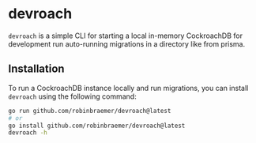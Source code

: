 # devroach
`devroach` is a simple CLI for starting a local in-memory CockroachDB for development run auto-running migrations in a directory like from prisma.

## Installation

To run a CockroachDB instance locally and run migrations, you can install `devroach` using the following command:

```bash
go run github.com/robinbraemer/devroach@latest
# or
go install github.com/robinbraemer/devroach@latest
devroach -h
```
